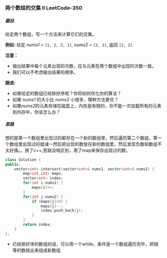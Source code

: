 ### 两个数组的交集 II	LeetCode-350 

##### 题目

给定两个数组，写一个方法来计算它们的交集。

**例如:**
给定 *nums1* = `[1, 2, 2, 1]`, *nums2* = `[2, 2]`, 返回 `[2, 2]`.

**注意：**

-    输出结果中每个元素出现的次数，应与元素在两个数组中出现的次数一致。
-    我们可以不考虑输出结果的顺序。

**跟进:**

- 如果给定的数组已经排好序呢？你将如何优化你的算法？
- 如果 *nums1* 的大小比 *nums2* 小很多，哪种方法更优？
- 如果*nums2*的元素存储在磁盘上，内存是有限的，你不能一次加载所有的元素到内存中，你该怎么办？

##### 思路

想的是第一个数组里出现过的都存在一个新的数组里，然后遍历第二个数组，第一个数组里出现过的就减一然后把出现的数放在新的数组里，然后发现负数和数组不太好搞。。换了c++,思路没啥区别，用了map来保存出现过的数。

```c++
class Solution {
public:
    vector<int> intersect(vector<int>& nums1, vector<int>& nums2) {
        map<int,int> maps;
        vector<int> index;
        for(int i:nums1) {
            maps[i]++;
        }
        for(int j:nums2) {
            if (maps[j]>0) {
                maps[j]--;
                index.push_back(j);
            }
        }
        return index;
    }
};
```

- 已经排好序的数组的话，可以用一个while，条件是一个数组遍历完毕，把相等的数挑出来组成新数组